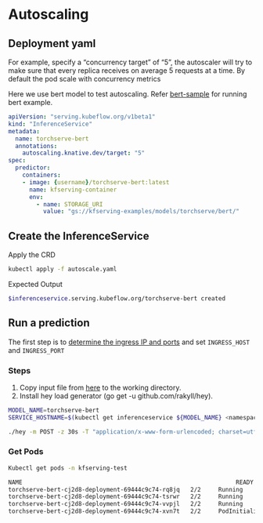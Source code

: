 # Autoscaling

## Deployment yaml

For example, specify a “concurrency target” of “5”, the autoscaler will try to make sure that every replica receives on average 5 requests at a time.
By default the pod scale with concurrency metrics

Here we use bert model to test autoscaling. Refer [bert-sample](../bert-sample/hugging-face-bert-sample.md) for running bert example.

```yaml
apiVersion: "serving.kubeflow.org/v1beta1"
kind: "InferenceService"
metadata:
  name: torchserve-bert
  annotations:
    autoscaling.knative.dev/target: "5"
spec:
  predictor:
    containers:
    - image: {username}/torchserve-bert:latest
      name: kfserving-container
      env:
        - name: STORAGE_URI
          value: "gs://kfserving-examples/models/torchserve/bert/"
```

## Create the InferenceService

Apply the CRD

```bash
kubectl apply -f autoscale.yaml
```

Expected Output

```bash
$inferenceservice.serving.kubeflow.org/torchserve-bert created
```

## Run a prediction

The first step is to [determine the ingress IP and ports](../../../README.md#determine-the-ingress-ip-and-ports) and set `INGRESS_HOST` and `INGRESS_PORT`

### Steps

1. Copy input file from [here](https://github.com/pytorch/serve/tree/master/examples/Huggingface_Transformers/Seq_classification_artifacts) to the working directory.
2. Install hey load generator (go get -u github.com/rakyll/hey).

```bash
MODEL_NAME=torchserve-bert
SERVICE_HOSTNAME=$(kubectl get inferenceservice ${MODEL_NAME} <namespace> -o jsonpath='{.status.url}' | cut -d "/" -f 3)

./hey -m POST -z 30s -T "application/x-www-form-urlencoded; charset=utf-8" -d 'data=$(cat sample_text.txt)' -host ${SERVICE_HOSTNAME} http://${INGRESS_HOST}:${INGRESS_PORT}/predictions/BERTSeqClassification
```

### Get Pods

```bash
Kubectl get pods -n kfserving-test

NAME                                                             READY   STATUS        RESTARTS   AGE
torchserve-bert-cj2d8-deployment-69444c9c74-rq8jq   2/2     Running       0          50m
torchserve-bert-cj2d8-deployment-69444c9c74-tsrwr   2/2     Running       0          113s
torchserve-bert-cj2d8-deployment-69444c9c74-vvpjl   2/2     Running       0          109s
torchserve-bert-cj2d8-deployment-69444c9c74-xvn7t   2/2     PodInitializing   0          103s
```
